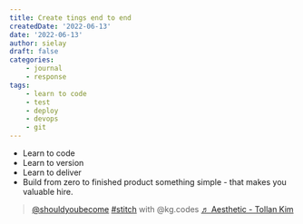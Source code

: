 ```yaml
---
title: Create tings end to end
createdDate: '2022-06-13'
date: '2022-06-13'
author: sielay
draft: false
categories:
    - journal
    - response
tags:
    - learn to code
    - test
    - deploy
    - devops
    - git
---
```


 * Learn to code
 * Learn to version
 * Learn to deliver
 * Build from zero to finished product something simple - that makes you valuable hire.

<blockquote class="tiktok-embed" cite="https://www.tiktok.com/@shouldyoubecome/video/7108725852875066629" data-video-id="7108725852875066629" style="max-width: 605px;min-width: 325px;" > <section> <a target="_blank" title="@shouldyoubecome" href="https://www.tiktok.com/@shouldyoubecome">@shouldyoubecome</a> <a title="stitch" target="_blank" href="https://www.tiktok.com/tag/stitch">#stitch</a> with @kg.codes <a target="_blank" title="♬ Aesthetic - Tollan Kim" href="https://www.tiktok.com/music/Aesthetic-7072513628145977346">♬ Aesthetic - Tollan Kim</a> </section> </blockquote> <script async src="https://www.tiktok.com/embed.js"></script>